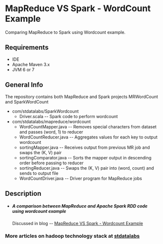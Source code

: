 # MapReduce VS Spark - WordCount Example

Comparing MapReduce to Spark using Wordcount example.

## Requirements
- IDE 
- Apache Maven 3.x
- JVM 6 or 7

## General Info
The repository contains both MapReduce and Spark projects MRWordCount and SparkWordCount
* com/stdatalabs/SparkWordcount
     * Driver.scala --   Spark code to perform wordcount
* com/stdatalabs/mapreduce/wordcount
    * WordCountMapper.java -- Removes special characters from dataset and passes (word, 1) to reducer
    * WordCountReducer.java -- Aggregates values for each key to output wordcount
    * sortingMapper.java -- Receives output from previous MR job and swaps the (K, V) pair
    * sortingComparator.java -- Sorts the mapper output in descending order before passing to reducer
    * sortingReducer.java -- Swaps the (K, V) pair into (word, count) and sends to output file
    * WordCountDriver.java -- Driver program for MapReduce jobs

## Description
* ##### A comparison between MapReduce and Apache Spark RDD code using wordcount example 
  Discussed in blog -- 
     [MapReduce VS Spark - Wordcount Example](http://stdatalabs.blogspot.in/2017/02/mapreduce-vs-spark-wordcount-example.html)

### More articles on hadoop technology stack at [stdatalabs](stdatalabs.blogspot.com)

